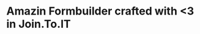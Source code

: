 Amazin Formbuilder crafted with <3 in Join.To.IT
====================================================
